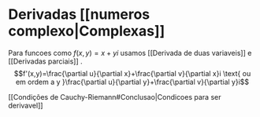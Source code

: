 # Derivadas [[numeros complexo|Complexas]]

Para funcoes como $f(x,y)=x+yi$ usamos [[Derivada de duas variaveis]] e [[Derivadas parciais]] .
$$f'(x,y)=\frac{\partial u}{\partial x}+\frac{\partial v}{\partial x}i \text{ ou em ordem a y }\frac{\partial u}{\partial y}+\frac{\partial v}{\partial y}i$$

 [[Condições de Cauchy-Riemann#Conclusao|Condicoes para ser derivavel]]
 